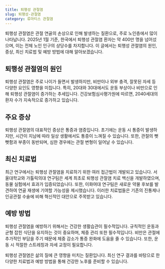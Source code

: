 ```yaml
---
title: 퇴행성 관절염
slug: 퇴행성-관절염
category: 류마티스 관절염
---
```


퇴행성 관절염은 관절 연골의 손상으로 인해 발생하는 질환으로, 주로 노인층에서 많이 나타납니다. 2025년 1월 기준, 한국에서 퇴행성 관절염 환자는 약 400만 명을 넘어섰으며, 이는 전체 노인 인구의 상당수를 차지합니다. 이 글에서는 퇴행성 관절염의 원인, 증상, 최신 치료법 및 예방 방법에 대해 알아보겠습니다.

## 퇴행성 관절염의 원인

퇴행성 관절염은 주로 나이가 들면서 발생하지만, 비만이나 외부 충격, 잘못된 자세 등 다양한 요인도 영향을 미칩니다. 특히, 20대와 30대에서도 운동 부상이나 비만으로 인해 퇴행성 관절염이 증가하는 추세입니다. 건강보험심사평가원에 따르면, 2040세대의 환자 수가 지속적으로 증가하고 있습니다.

## 주요 증상

퇴행성 관절염의 대표적인 증상은 통증과 염증입니다. 초기에는 운동 시 통증이 발생하지만, 시간이 지남에 따라 일상 생활에서도 통증이 느껴질 수 있습니다. 또한, 관절의 뻣뻣함과 부종이 동반되며, 심한 경우에는 관절 변형이 일어날 수 있습니다.

## 최신 치료법

최근 연구에서는 퇴행성 관절염을 치료하기 위한 여러 접근법이 개발되고 있습니다. 서울대학교와 가톨릭의대 연구팀은 세계 최초로 퇴행성 관절염 치료 백신을 개발하였으며, 동물 실험에서 효과가 입증되었습니다. 또한, 이화여대 연구팀은 새로운 약물 후보를 발견하여 연골 재생에 기여할 가능성을 제시했습니다. 이러한 치료법들은 기존의 진통제나 인공관절 수술에 비해 혁신적인 대안으로 주목받고 있습니다.

## 예방 방법

퇴행성 관절염을 예방하기 위해서는 건강한 생활습관이 필수적입니다. 규칙적인 운동과 균형 잡힌 식단을 유지하는 것이 중요하며, 체중 관리 또한 필수적입니다. 비만은 관절에 추가적인 부담을 주기 때문에 체중 감소가 통증 완화에 도움을 줄 수 있습니다. 또한, 운동 시 적절한 스트레칭과 자세 교정이 필요합니다.

퇴행성 관절염은 삶의 질에 큰 영향을 미치는 질환입니다. 최신 연구 결과를 바탕으로 한 다양한 치료법과 예방 방법을 통해 건강한 노후를 준비할 수 있습니다.